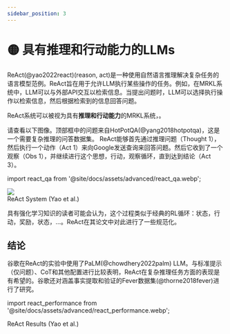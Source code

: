 ```yaml
---
sidebar_position: 3
---
```


# 🟡 具有推理和行动能力的LLMs

ReAct(@yao2022react)(reason, act)是一种使用自然语言推理解决复杂任务的语言模型范例。ReAct旨在用于允许LLM执行某些操作的任务。例如，在MRKL系统中，LLM可以与外部API交互以检索信息。当提出问题时，LLM可以选择执行操作以检索信息，然后根据检索到的信息回答问题。

ReAct系统可以被视为具有**推理和行动能力**的MRKL系统，。

请查看以下图像。顶部框中的问题来自HotPotQA(@yang2018hotpotqa)，这是一个需要复杂推理的问答数据集。 ReAct能够首先通过推理问题（Thought 1），然后执行一个动作（Act 1）来向Google发送查询来回答问题。然后它收到了一个观察（Obs 1），并继续进行这个思想，行动，观察循环，直到达到结论（Act 3）。

import react_qa from '@site/docs/assets/advanced/react_qa.webp';

<div style={{textAlign: 'center'}}>
  <img src={react_qa} style={{width: "500px"}}/>
</div>

<div style={{textAlign: 'center'}}>
ReAct System (Yao et al.)
</div>

具有强化学习知识的读者可能会认为，这个过程类似于经典的RL循环：状态，行动，奖励，状态，...。ReAct在其论文中对此进行了一些规范化。

## 结论

谷歌在ReAct的实验中使用了PaLM(@chowdhery2022palm) LLM。与标准提示（仅问题）、CoT和其他配置进行比较表明，ReAct在复杂推理任务方面的表现是有希望的。谷歌还对涵盖事实提取和验证的Fever数据集(@thorne2018fever)进行了研究。

import react_performance from '@site/docs/assets/advanced/react_performance.webp';

<div style={{textAlign: 'center'}}>
  <LazyLoadImage src={react_performance} style={{width: "500px"}} />
</div>

<div style={{textAlign: 'center'}}>
ReAct Results (Yao et al.)
</div>

